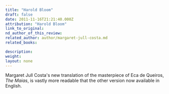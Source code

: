 ```yaml
---
title: "Harold Bloom"
draft: false
date: 2011-11-16T21:21:40.000Z
attribution: "Harold Bloom"
link_to_original:
nd_author_of_this_review:
related_author: author/margaret-jull-costa.md
related_books:

description:
weight:
layout: none
---
```

Margaret Jull Costa's new translation of the masterpiece of Eca de Queiros, *The Maias*, is vastly more readable that the other version now available in English.

